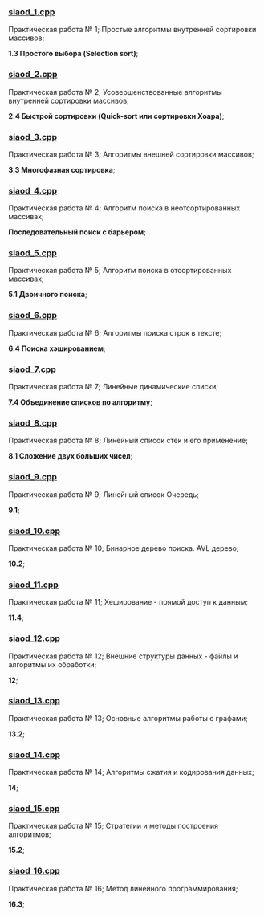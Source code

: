 ### [siaod_1.cpp](https://github.com/khdepository/siaod/blob/main/siaod_1.cpp)
Практическая работа № 1; Простые алгоритмы внутренней сортировки массивов;

**1.3 Простого выбора (Selection sort)**;

### [siaod_2.cpp](https://github.com/khdepository/siaod/blob/main/siaod_2.cpp)
Практическая работа № 2; Усовершенствованные алгоритмы внутренней сортировки массивов;

**2.4	Быстрой сортировки (Quick-sort или сортировки Хоара)**;

### [siaod_3.cpp](https://github.com/khdepository/siaod/blob/main/siaod_3.cpp)
Практическая работа № 3; Алгоритмы внешней сортировки массивов;

**3.3	Многофазная сортировка**;

### [siaod_4.cpp](https://github.com/khdepository/siaod/blob/main/siaod_4.cpp)
Практическая работа № 4; Алгоритм поиска в неотсортированных массивах;

**Последовательный поиск с барьером**;

### [siaod_5.cpp](https://github.com/khdepository/siaod/blob/main/siaod_5.cpp)
Практическая работа № 5; Алгоритм поиска в отсортированных массивах;

**5.1	Двоичного поиска**;

### [siaod_6.cpp](https://github.com/khdepository/siaod/blob/main/siaod_6.cpp)
Практическая работа № 6; Алгоритмы поиска строк в тексте;

**6.4	Поиска хэшированием**;

### [siaod_7.cpp](https://github.com/khdepository/siaod/blob/main/siaod_7.cpp)
Практическая работа № 7; Линейные динамические списки;

**7.4 Объединение списков по алгоритму**;

### [siaod_8.cpp](https://github.com/khdepository/siaod/blob/main/siaod_8.cpp)
Практическая работа № 8; Линейный список стек и его применение;

**8.1	Сложение двух больших чисел**;

### [siaod_9.cpp](https://github.com/khdepository/siaod/blob/main/siaod_9.cpp)
Практическая работа № 9; Линейный список Очередь;

**9.1**;

### [siaod_10.cpp](https://github.com/khdepository/siaod/blob/main/siaod_10.cpp)
Практическая работа № 10; Бинарное дерево поиска. AVL дерево;

**10.2**;

### [siaod_11.cpp](https://github.com/khdepository/siaod/blob/main/siaod_11.cpp)
Практическая работа № 11; Хеширование - прямой доступ к данным;

**11.4**;

### [siaod_12.cpp](https://github.com/khdepository/siaod/blob/main/siaod_12.cpp)
Практическая работа № 12; Внешние структуры данных - файлы  и алгоритмы их обработки;

**12**;

### [siaod_13.cpp](https://github.com/khdepository/siaod/blob/main/siaod_13.cpp)
Практическая работа № 13; Основные алгоритмы работы с графами;

**13.2**;

### [siaod_14.cpp](https://github.com/khdepository/siaod/blob/main/siaod_14.cpp)
Практическая работа № 14; Алгоритмы сжатия и кодирования данных;

**14**;

### [siaod_15.cpp](https://github.com/khdepository/siaod/blob/main/siaod_15.cpp)
Практическая работа № 15; Стратегии и методы построения алгоритмов;

**15.2**;

### [siaod_16.cpp](https://github.com/khdepository/siaod/blob/main/siaod_16.cpp)
Практическая работа № 16; Метод линейного программирования;

**16.3**;
